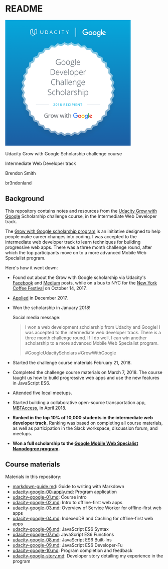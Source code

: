 # README

<img src="img/udacity-google-scholarship.png" alt="Udacity Grow with Google scholarship award" width="400px">

Udacity Grow with Google Scholarship challenge course

Intermediate Web Developer track

Brendon Smith

br3ndonland

## Background

This repository contains notes and resources from the [Udacity Grow with Google](https://www.udacity.com/grow-with-google) Scholarship challenge course, in the Intermediate Web Developer track.

The [Grow with Google scholarship program](https://www.udacity.com/grow-with-google) is an initiative designed to help people make career changes into coding. I was accepted to the intermediate web developer track to learn techniques for building progressive web apps. There was a three month challenge round, after which the top participants move on to a more advanced Mobile Web Specialist program.

Here's how it went down:

- Found out about the Grow with Google scholarship via Udacity's [Facebook](https://www.facebook.com/Udacity/posts/1250067568431912) and [Medium](https://medium.com/udacity/grow-with-google-50-000-new-scholarships-available-now-1aa0513430b6) posts, while on a bus to NYC for the [New York Coffee Festival](https://www.newyorkcoffeefestival.com/) on October 14, 2017.
- [Applied](https://github.com/br3ndonland/udacity-google/blob/master/udacity-google-00-apply.md) in December 2017.
- Won the scholarship in January 2018!

  Social media message:
  >I won a web development scholarship from Udacity and Google! I was accepted to the intermediate web developer track. There is a three month challenge round. If I do well, I can win another scholarship to a more advanced Mobile Web Specialist program.
  >
  >#GoogleUdacityScholars #GrowWithGoogle

- Started the challenge course materials February 21, 2018.
- Completed the challenge course materials on March 7, 2018. The course taught us how to build progressive web apps and use the new features in JavaScript ES6.
- Attended five local meetups.
- Started building a collaborative open-source transportation app, [MBTAccess](https://growwithgooglema.github.io/gwg-mbta/), in April 2018.
- **Ranked in the top 10% of 10,000 students in the intermediate web developer track.** Ranking was based on completing all course materials, as well as participation in the Slack workspace, discussion forum, and meetups.
- **Won a full scholarship to the [Google Mobile Web Specialist Nanodegree program](https://www.udacity.com/course/mobile-web-specialist-nanodegree--nd024).**

## Course materials

Materials in this repository:

- [markdown-guide.md](markdown-guide.md): Guide to writing with Markdown
- [udacity-google-00-apply.md](udacity-google-00-apply.md): Program application
- [udacity-google-01.md](udacity-google-01.md): Course intro
- [udacity-google-02.md](udacity-google-02.md): Intro to offline-first web apps
- [udacity-google-03.md](udacity-google-03.md): Overview of Service Worker for offline-first web apps
- [udacity-google-04.md](udacity-google-04.md): IndexedDB and Caching for offline-first web apps
- [udacity-google-06.md](udacity-google-06.md): JavaScript ES6 Syntax
- [udacity-google-07.md](udacity-google-07.md): JavaScript ES6 Functions
- [udacity-google-08.md](udacity-google-08.md): JavaScript ES6 Built-Ins
- [udacity-google-09.md](udacity-google-09.md): JavaScript ES6 Developer-Fu
- [udacity-google-10.md](udacity-google-10.md): Program completion and feedback
- [udacity-google-story.md](udacity-google-story.md): Developer story detailing my experience in the program